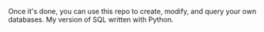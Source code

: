 Once it's done, you can use this repo to create, modify, and query your own databases. My version of SQL written with Python.
